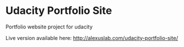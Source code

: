# Udacity Portfolio Site
Portfolio website project for udacity


Live version available here: 
http://alexuslab.com/udacity-portfolio-site/